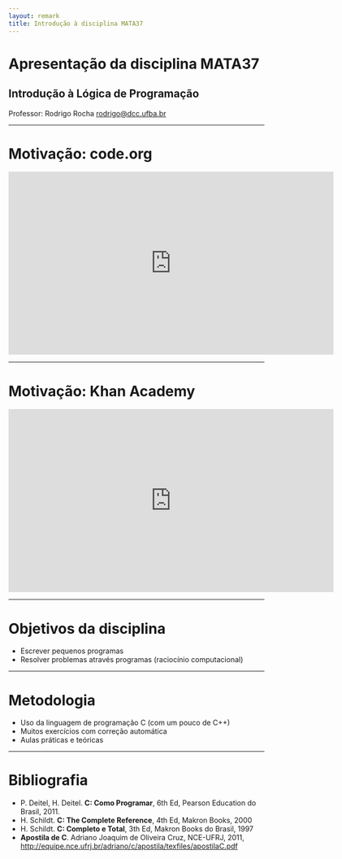 ```yaml
---
layout: remark
title: Introdução à disciplina MATA37
---
```


<div>

# Apresentação da disciplina MATA37

## Introdução à Lógica de Programação

Professor: Rodrigo Rocha <rodrigo@dcc.ufba.br>

---

# Motivação: code.org

<iframe width="640" height="360" src="https://www.youtube.com/embed/nKIu9yen5nc?hl=pt" frameborder="0" allowfullscreen></iframe>

---

# Motivação: Khan Academy

<iframe width="640" height="360" src="https://youtube.com/embed/FCMxA3m_Imc?hl=pt" frameborder="0" allowfullscreen></iframe>

---

# Objetivos da disciplina

- Escrever pequenos programas
- Resolver problemas através programas (raciocínio computacional)

---

# Metodologia

- Uso da linguagem de programação C (com um pouco de C++)
- Muitos exercícios com correção automática
- Aulas práticas e teóricas

---

# Bibliografia

* P. Deitel, H. Deitel. **C: Como Programar**, 6th Ed, Pearson Education do Brasil, 2011.
* H. Schildt. **C: The Complete Reference**, 4th Ed, Makron Books, 2000
* H. Schildt. **C: Completo e Total**, 3th Ed, Makron Books do Brasil, 1997
* **Apostila de C**. Adriano Joaquim de Oliveira Cruz, NCE-UFRJ, 2011, <http://equipe.nce.ufrj.br/adriano/c/apostila/texfiles/apostilaC.pdf>

</div>